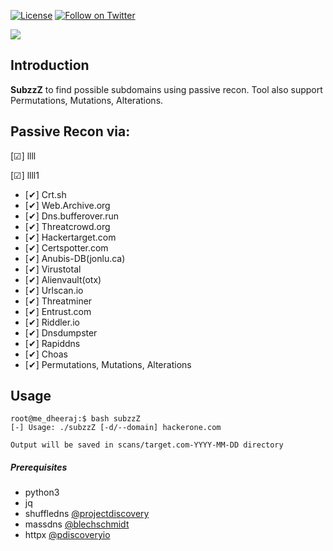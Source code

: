 [![License](https://img.shields.io/badge/license-MIT-_red.svg)](https://opensource.org/licenses/MIT)
[![Follow on Twitter](https://img.shields.io/twitter/follow/pdnuclei.svg?logo=twitter)](https://twitter.com/Dheerajmadhukar)

<a href="https://www.buymeacoffee.com/medheeraj"><img src="https://img.buymeacoffee.com/button-api/?text=Buy me a beer&emoji=🍺&slug=medheeraj&button_colour=FFDD00&font_colour=000000&font_family=Cookie&outline_colour=000000&coffee_colour=ffffff"></a>

## Introduction

**SubzzZ**
to find possible subdomains using passive recon. Tool also support Permutations, Mutations, Alterations.

## Passive Recon via:

[&#9745;] llll

[&#9745;] llll1


- [✔] Crt.sh 
- [✔] Web.Archive.org 
- [✔] Dns.bufferover.run 
- [✔] Threatcrowd.org 
- [✔] Hackertarget.com 
- [✔] Certspotter.com 
- [✔] Anubis-DB(jonlu.ca) 
- [✔] Virustotal  
- [✔] Alienvault(otx) 
- [✔] Urlscan.io  
- [✔] Threatminer  
- [✔] Entrust.com  
- [✔] Riddler.io  
- [✔] Dnsdumpster 
- [✔] Rapiddns 
- [✔] Choas 
- [✔] Permutations, Mutations, Alterations  

## Usage
```
root@me_dheeraj:$ bash subzzZ
[-] Usage: ./subzzZ [-d/--domain] hackerone.com

Output will be saved in scans/target.com-YYYY-MM-DD directory
```
##### Prerequisites
- python3 
- jq
- shuffledns [@projectdiscovery](https://github.com/projectdiscovery/shuffledns)
- massdns [@blechschmidt](https://github.com/blechschmidt/massdns)
- httpx [@pdiscoveryio](https://github.com/projectdiscovery/httpx)
